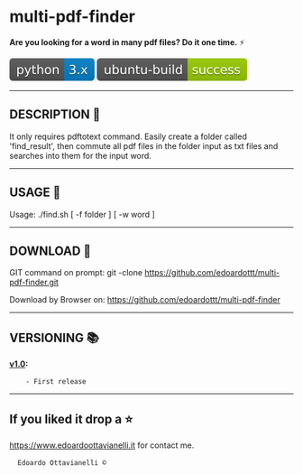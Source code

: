 # multi-pdf-finder
**Are you looking for a word in many pdf files? Do it one time.** ⚡

![python-version](https://github.com/edoardottt/multi-pdf-finder/blob/master/Images/python-version.svg)
![ubuntu-build](https://github.com/edoardottt/multi-pdf-finder/blob/master/Images/ubuntu-build.svg)

-------------------------------------------------
DESCRIPTION 🔦 
-------------------------------------------------

It only requires pdftotext command.
Easily create a folder called 'find_result', then commute all pdf files in the folder input as txt files and searches into them for the input word.

-------------------------------------------------
USAGE 🚀
-------------------------------------------------

Usage: ./find.sh [ -f folder ] [ -w word ]


-------------------------------------------------
DOWNLOAD 📡
-------------------------------------------------

GIT command on prompt: git -clone https://github.com/edoardottt/multi-pdf-finder.git

Download by Browser on: https://github.com/edoardottt/multi-pdf-finder

----------------------------------------------
VERSIONING :books:
----------------------------------------------
      
**[v1.0](https://github.com/edoardottt/multi-pdf-finder/releases/tag/v1.0):**

        - First release

--------------------------
If you liked it drop a :star:
--------------------------

https://www.edoardoottavianelli.it for contact me.


      Edoardo Ottavianelli ©
